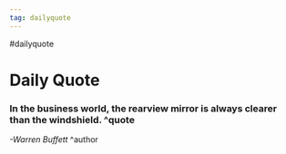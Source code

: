 ```yaml
---
tag: dailyquote
---
```


#dailyquote

# Daily Quote

### In the business world, the rearview mirror is always clearer than the windshield. ^quote
*-Warren Buffett* ^author
